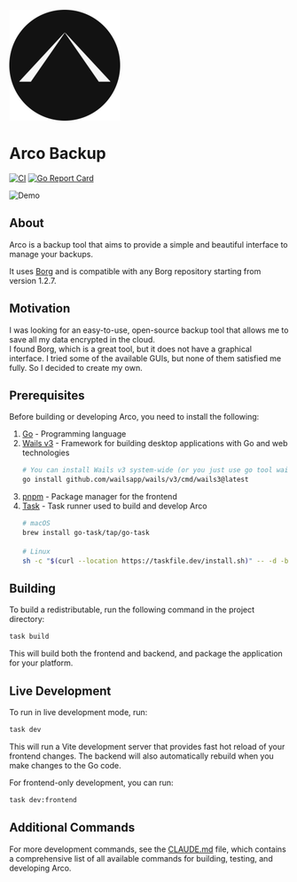 

![Icon](icon-small.png)

# Arco Backup

[![CI][s0]][l0] 
[![Go Report Card][s1]][l1] 

[s0]: https://github.com/loomi-labs/arco/actions/workflows/on_push_go_changes.yml/badge.svg
[l0]: https://github.com/loomi-labs/arco/actions/workflows/on_push_go_changes.yml
[s1]: https://goreportcard.com/badge/github.com/loomi-labs/arco
[l1]: https://goreportcard.com/report/github.com/loomi-labs/arco

![Demo](docs/demo.gif)

## About

Arco is a backup tool that aims to provide a simple and beautiful interface to manage your backups. 

It uses [Borg](https://borgbackup.readthedocs.io/en/stable/index.html) and is compatible with any Borg repository starting from version 1.2.7.

## Motivation

I was looking for an easy-to-use, open-source backup tool that allows me to save all my data encrypted in the cloud.<br>
I found Borg, which is a great tool, but it does not have a graphical interface. I tried some of the available GUIs, but none of them satisfied me fully. So I decided to create my own.

## Prerequisites

Before building or developing Arco, you need to install the following:

1. [Go](https://go.dev/doc/install) - Programming language
2. [Wails v3](https://v3alpha.wails.io/) - Framework for building desktop applications with Go and web technologies
   ```bash
   # You can install Wails v3 system-wide (or you just use go tool wails
   go install github.com/wailsapp/wails/v3/cmd/wails3@latest
   ```
3. [pnpm](https://pnpm.io/installation) - Package manager for the frontend
4. [Task](https://taskfile.dev/installation/) - Task runner used to build and develop Arco
   ```bash
   # macOS
   brew install go-task/tap/go-task
   
   # Linux
   sh -c "$(curl --location https://taskfile.dev/install.sh)" -- -d -b ~/.local/bin
   ```

## Building

To build a redistributable, run the following command in the project directory:
```bash
task build
```

This will build both the frontend and backend, and package the application for your platform.

## Live Development

To run in live development mode, run:
```bash
task dev
```

This will run a Vite development server that provides fast hot reload of your frontend changes. The backend will also automatically rebuild when you make changes to the Go code.

For frontend-only development, you can run:
```bash
task dev:frontend
```

## Additional Commands

For more development commands, see the [CLAUDE.md](CLAUDE.md) file, which contains a comprehensive list of all available commands for building, testing, and developing Arco.
